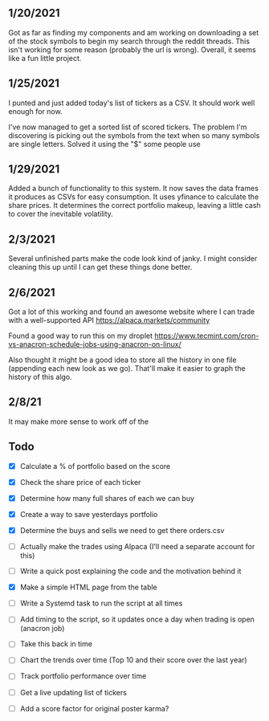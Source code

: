 1/20/2021
---

Got as far as finding my components and am working on downloading a set of the stock symbols to begin my search through
the reddit threads. This isn't working for some reason (probably the url is wrong). Overall, it seems like a fun little
project. 


1/25/2021
---

I punted and just added today's list of tickers as a CSV. It should work well enough for now.

I've now managed to get a sorted list of scored tickers. The problem I'm discovering is picking out the symbols from the
text when so many symbols are single letters. Solved it using the "$" some people use

1/29/2021
---

Added a bunch of functionality to this system. It now saves the data frames it produces as CSVs for easy 
consumption. It uses yfinance to calculate the share prices. It determines the correct portfolio makeup, leaving a 
little cash to cover the inevitable volatility. 

2/3/2021
---

Several unfinished parts make the code look kind of janky. I might consider cleaning this up until I can get these things
done better.


2/6/2021
---

Got a lot of this working and found an awesome website where I can trade with a well-supported API https://alpaca.markets/community

Found a good way to run this on my droplet https://www.tecmint.com/cron-vs-anacron-schedule-jobs-using-anacron-on-linux/

Also thought it might be a good idea to store all the history in one file (appending each new look as we go). That'll 
make it easier to graph the history of this algo.  


2/8/21
---

It may make more sense to work off of the 


Todo
---

- [x] Calculate a % of portfolio based on the score
- [x] Check the share price of each ticker
- [x] Determine how many full shares of each we can buy
- [x] Create a way to save yesterdays portfolio
- [x] Determine the buys and sells we need to get there orders.csv
- [ ] Actually make the trades using Alpaca (I'll need a separate account for this)
- [ ] Write a quick post explaining the code and the motivation behind it

- [x] Make a simple HTML page from the table
- [ ] Write a Systemd task to run the script at all times
- [ ] Add timing to the script, so it updates once a day when trading is open (anacron job)

- [ ] Take this back in time
- [ ] Chart the trends over time (Top 10 and their score over the last year)
- [ ] Track portfolio performance over time

- [ ] Get a live updating list of tickers
- [ ] Add a score factor for original poster karma?
